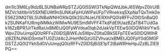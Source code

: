 dm1lc3M6Ly9ldzBLSUNBaWRpSTZJQ0l5SWl3TkNpQWdJbkJ6SWpvZ0lrUlBMZVc1ditlbnV5SXNEUW9nSUNKaFpHUWlPaUFpTVRnekxqSXpNaTQxTmk0eE56Z2lMQTBLSUNBaWNHOXlkQ0k2SUNJeU1ERXhPQ0lzRFFvZ0lDSnBaQ0k2SUNKaFlURmpNMkkzWlMwNU9ESmtMVFF4TkdFdE9UazBZaTB4TUdGak16ZzBPR1JrTkdRaUxBMEtJQ0FpWVdsa0lqb2dJakVpTEEwS0lDQWlibVYwSWpvZ0luUmpjQ0lzRFFvZ0lDSjBlWEJsSWpvZ0ltaDBkSEFpTEEwS0lDQWlhRzl6ZENJNklDSmtieTU0ZUd4c2JHeHNiQzU0ZVhvaUxBMEtJQ0FpY0dGMGFDSTZJQ0l2YkhSdGVuUmpjQ0lzRFFvZ0lDSjBiSE1pT2lBaWRHeHpJZzBLZlE9PQ==

